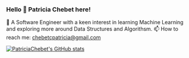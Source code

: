 ### Hello 👋 Patricia Chebet here!

🌱 A Software Engineer with a keen interest in learning Machine Learning and exploring more around Data Structures and Algorithsm.
📫 How to reach me: chebetcpatricia@gmail.com

[![PatriciaChebet's GitHub stats](https://github-readme-stats.vercel.app/api?username=PatriciaChebet)](https://github.com/PatriciaChebet/github-readme-stats)

<!--
**PatriciaChebet/PatriciaChebet** is a ✨ _special_ ✨ repository because its `README.md` (this file) appears on your GitHub profile.

Here are some ideas to get you started:
- 
-->

